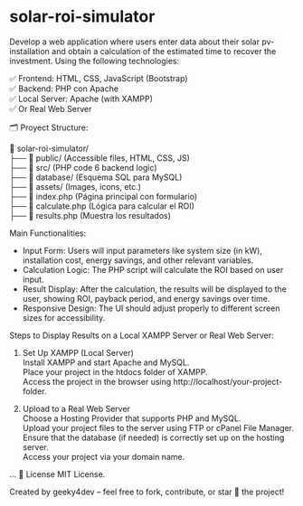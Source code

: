 # solar-roi-simulator 
Develop a web application where users enter data about their solar pv-installation and obtain a calculation of the estimated time to recover the investment. 
Using the following technologies:   

✅ Frontend: HTML, CSS, JavaScript (Bootstrap)  
✅ Backend: PHP con Apache  
✅ Local Server: Apache (with XAMPP)  
✅ Or Real Web Server

🗂️ Proyect Structure:  

📂 solar-roi-simulator/  
├── 📁 public/ (Accessible files, HTML, CSS, JS)  
├── 📁 src/ (PHP code 6 backend logic)  
├── 📁 database/ (Esquema SQL para MySQL)  
├── 📁 assets/ (Images, icons, etc.)  
├── 📄 index.php (Página principal con formulario)  
├── 📄 calculate.php (Lógica para calcular el ROI)  
├── 📄 results.php (Muestra los resultados)  

Main Functionalities:  
- Input Form: Users will input parameters like system size (in kW), installation cost, energy savings, and other relevant variables.  
- Calculation Logic: The PHP script will calculate the ROI based on user input.  
- Result Display: After the calculation, the results will be displayed to the user, showing ROI, payback period, and energy savings over time.  
- Responsive Design: The UI should adjust properly to different screen sizes for accessibility.

Steps to Display Results on a Local XAMPP Server or Real Web Server:
1. Set Up XAMPP (Local Server)  
Install XAMPP and start Apache and MySQL.  
Place your project in the htdocs folder of XAMPP.  
Access the project in the browser using http://localhost/your-project-folder.    

2. Upload to a Real Web Server  
Choose a Hosting Provider that supports PHP and MySQL.  
Upload your project files to the server using FTP or cPanel File Manager.  
Ensure that the database (if needed) is correctly set up on the hosting server.  
Access your project via your domain name.  

...
📜 License
MIT License.

Created by geeky4dev – feel free to fork, contribute, or star 🌟 the project!


